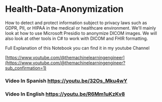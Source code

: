# Health-Data-Anonymization
How to detect and protect information subject to privacy laws such as GDPR, PII, or HIPAA in the medical or healthcare environment. We'll mainly look at how to use Microsoft Presidio to anonymize DICOM images. We will also look at other tools in C# to work with DICOM and FHIR formatting.


Full Explanation of this Notebook you can find it in my youtube Channel

[https://www.youtube.com/@themachinelearningengineer](https://www.youtube.com/@themachinelearningengineer?sub_confirmation=1)

### Video In Spanish https://youtu.be/32Os_Mku4wY
### Video In English https://youtu.be/R6Mm1uKzKv8
